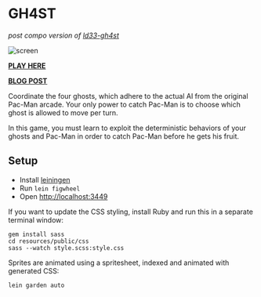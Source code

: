 # GH4ST

_post compo version of [ld33-gh4st](https://github.com/shaunlebron/ld33-gh4st)_

![screen](http://i.imgur.com/pNLEb3e.png)

__[PLAY HERE](http://shaunlebron.github.io/gh4st)__

__[BLOG POST](http://ludumdare.com/compo/2015/08/30/pac-man-ghost-a-i-puzzle/)__

Coordinate the four ghosts, which adhere to the actual AI from the original
Pac-Man arcade. Your only power to catch Pac-Man is to choose which ghost is
allowed to move per turn.

In this game, you must learn to exploit the deterministic behaviors of your
ghosts and Pac-Man in order to catch Pac-Man before he gets his fruit.

## Setup

- Install [leiningen](http://leiningen.org/)
- Run `lein figwheel`
- Open <http://localhost:3449>

If you want to update the CSS styling, install Ruby and run this in a separate
terminal window:

```
gem install sass
cd resources/public/css
sass --watch style.scss:style.css
```

Sprites are animated using a spritesheet, indexed and animated with generated
CSS:

```
lein garden auto
```

